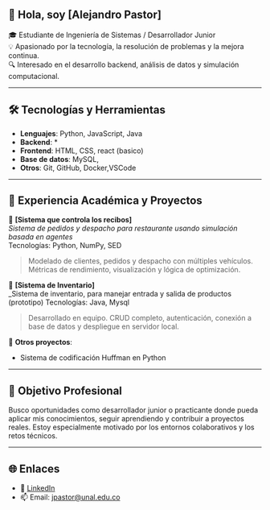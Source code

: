 ## 👋 Hola, soy [Alejandro Pastor]

🎓 Estudiante de Ingeniería de Sistemas / Desarrollador Junior  
💡 Apasionado por la tecnología, la resolución de problemas y la mejora continua.  
🔍 Interesado en el desarrollo backend, análisis de datos y simulación computacional.

---

## 🛠️ Tecnologías y Herramientas

- **Lenguajes**: Python, JavaScript, Java  
- **Backend**: * 
- **Frontend**: HTML, CSS, react (basico) 
- **Base de datos**: MySQL,   
- **Otros**: Git, GitHub, Docker,VSCode  

---

## 📘 Experiencia Académica y Proyectos

🔹 **[Sistema que controla los recibos]**  
_Sistema de pedidos y despacho para restaurante usando simulación basada en agentes_  
Tecnologías: Python, NumPy, SED  
> Modelado de clientes, pedidos y despacho con múltiples vehículos. Métricas de rendimiento, visualización y lógica de optimización.

🔹 **[Sistema de Inventario]**  
_Sistema de inventario, para manejar entrada y salida de productos (prototipo) 
Tecnologías: Java, Mysql
> Desarrollado en equipo. CRUD completo, autenticación, conexión a base de datos y despliegue en servidor local.

🔹 **Otros proyectos**:  
- Sistema de codificación Huffman en Python

---

## 🚀 Objetivo Profesional

Busco oportunidades como desarrollador junior o practicante donde pueda aplicar mis conocimientos, seguir aprendiendo y contribuir a proyectos reales. Estoy especialmente motivado por los entornos colaborativos y los retos técnicos.

---

## 🌐 Enlaces

- 🔗 [LinkedIn]()
- 📫 Email: jpastor@unal.edu.co

